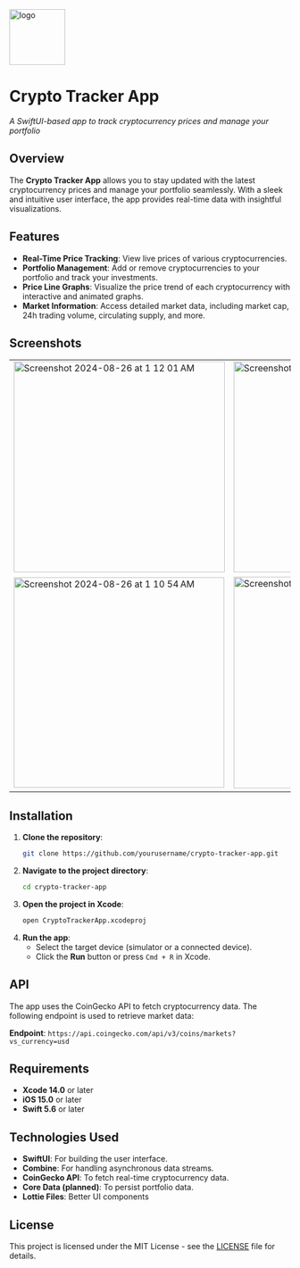<img src="https://github.com/user-attachments/assets/ff395892-ced5-4cf6-820c-25d1d3ec3fe8" alt="logo" width="100"/> 

# Crypto Tracker App



*A SwiftUI-based app to track cryptocurrency prices and manage your portfolio*

## Overview

The **Crypto Tracker App** allows you to stay updated with the latest cryptocurrency prices and manage your portfolio seamlessly. With a sleek and intuitive user interface, the app provides real-time data with insightful visualizations.

## Features

- **Real-Time Price Tracking**: View live prices of various cryptocurrencies.
- **Portfolio Management**: Add or remove cryptocurrencies to your portfolio and track your investments.
- **Price Line Graphs**: Visualize the price trend of each cryptocurrency with interactive and animated graphs.
- **Market Information**: Access detailed market data, including market cap, 24h trading volume, circulating supply, and more.


## Screenshots

<table border="0">
  <tr>
    <td><img width="378" alt="Screenshot 2024-08-26 at 1 12 01 AM" src="https://github.com/user-attachments/assets/fdb445f1-225d-4e8b-8f60-8276875e623b"></td>
    <td><img width="378" alt="Screenshot 2024-08-26 at 1 10 28 AM" src="https://github.com/user-attachments/assets/cd3a63c5-fe3f-4118-9e09-506c86aaa587"></td>
    <td><img width="375" alt="Screenshot 2024-08-26 at 1 09 51 AM" src="https://github.com/user-attachments/assets/117b9739-428b-4358-b6ad-b4309b616b5a"></td>
  </tr>
  <tr>
    <td><img width="377" alt="Screenshot 2024-08-26 at 1 10 54 AM" src="https://github.com/user-attachments/assets/31d35353-ccdd-4282-a2da-d819072c75f8"></td>
    <td><img width="379" alt="Screenshot 2024-08-26 at 1 10 12 AM" src="https://github.com/user-attachments/assets/27479088-4d5b-4634-a8f8-463902614535"></td>
    <td><img width="383" alt="Screenshot 2024-08-26 at 1 16 50 AM" src="https://github.com/user-attachments/assets/e0d8e7eb-3b18-43da-8c84-240e726d2f73"></td>
  </tr>
</table>


## Installation

1. **Clone the repository**:
   ```bash
   git clone https://github.com/yourusername/crypto-tracker-app.git

2. **Navigate to the project directory**:
   ```bash
   cd crypto-tracker-app
   
3. **Open the project in Xcode**:
   ```bash
   open CryptoTrackerApp.xcodeproj
   
4. **Run the app**:
   - Select the target device (simulator or a connected device).
   - Click the **Run** button or press `Cmd + R` in Xcode.
  
## API

  The app uses the CoinGecko API to fetch cryptocurrency data. The following endpoint is used to retrieve market data:

   **Endpoint**: `https://api.coingecko.com/api/v3/coins/markets?vs_currency=usd`


## Requirements

  - **Xcode 14.0** or later
  - **iOS 15.0** or later
  - **Swift 5.6** or later

## Technologies Used

- **SwiftUI**: For building the user interface.
- **Combine**: For handling asynchronous data streams.
- **CoinGecko API**: To fetch real-time cryptocurrency data.
- **Core Data (planned)**: To persist portfolio data.
- **Lottie Files**: Better UI components 

## License

This project is licensed under the MIT License - see the [LICENSE](https://github.com/prakashrohan/CryptoApp/blob/main/MIT%20License) file for details.




